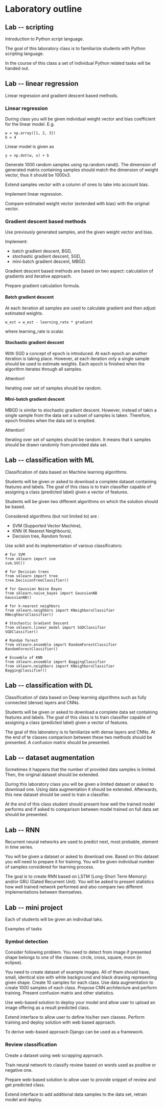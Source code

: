 # Laboratory outline

## Lab -- scripting

Introduction to Python script language.

The goal of this laboratory class is to familiarize students 
with Python scripting language. 

In the course of this class a set of individual Python related
tasks will be handed out.

## Lab -- linear regression

Linear regression and gradient descent based methods.

### Linear regression

During class you will be given individual weight vector 
and bias coefficient for the linear model.
E.g.

```
w = np.array([1, 2, 3])
b = 4
```

Linear model is given as 

```
y = np.dot(w, x) + b
```

Generate 1000 random samples using np.random.rand().
The dimension of generated matrix containing samples 
should match the dimension of weight vector, thus
it should be 1000x3.

Extend samples vector with a column of ones 
to take into account bias.

Implement linear regression.

Compare estimated weight vector (extended with bias) 
with the original vector.

### Gradient descent based methods

Use previously generated samples, and the 
given weight vector and bias.

Implement:
- batch gradient descent, BGD,
- stochastic gradient descent, SGD,
- mini-batch gradient descent, MBGD.

Gradient descent based methods are based on two aspect:
calculation of gradients and iterative approach.

Prepare gradient calculation formula.

#### Batch gradient descent

At each iteration all samples are used to 
calculate gradient and then adjust estimated weights.

```
w_est = w_est - learning_rate * gradient
```
where learning_rate is scalar.

#### Stochastic gradient descent

With SGD a concept of epoch is introduced.
At each epoch an another iteration is taking place.
However, at each iteration only a single 
sample should be used to estimate weights. 
Each epoch is finished when the algorithm iterates 
through all samples.

Attention!

Iterating over set of samples should be random.

#### Mini-batch gradient descent

MBGD is similar to stochastic gradient descent.
However, instead of takin a single sample from 
the data set a subset of samples is taken.
Therefore, epoch finishes when the data set is emptied.

Attention!

Iterating over set of samples should be random.
It means that k samples should be drawn randomly from 
provided data set.

## Lab -- classification with ML

Classification of data based on Machine learning algorithms.

Students will be given or asked to download 
a complete dataset containing
features and labels. The goal of this class 
is to train classifier capable of assigning a class (predicted label)
given a vector of features.

Students will be given two different algorithms on which the solution 
should be based. 

Considered algorithms (but not limited to) are :
- SVM (Supported Vector Machine),
- KNN (K Nearest Neighbours),
- Decision tree, Random forest.

Use scikit and its implementation of various classificators:
```
# for SVM
from sklearn import svm
svm.SVC()

# for Decision trees
from sklearn import tree
tree.DecisionTreeClassifier()

# for Gaussian Naive Bayes
from sklearn.naive_bayes import GaussianNB
GaussianNB()

# for k-nearest neighbors
from sklearn.neighbors import KNeighborsClassifier
KNeighborsClassifier()

# Stochastic Gradient Descent
from sklearn.linear_model import SGDClassifier
SGDClassifier()

# Random forest
from sklearn.ensemble import RandomForestClassifier
RandomForestClassifier()

# Ensemble of KNN 
from sklearn.ensemble import BaggingClassifier
from sklearn.neighbors import KNeighborsClassifier
BaggingClassifier()
```

## Lab -- classification with DL

Classification of data based on Deep learning algorithms 
such as fully connected (dense) layers and CNNs.

Students will be given or asked to download 
a complete data set containing
features and labels. The goal of this class 
is to train classifier capable of assigning a class (predicted label)
given a vector of features.

The goal of this laboratory is to familiarize 
with dense layers and CNNs.
At the end of te classes comparison between these two 
methods should be presented.
A confusion matrix should be presented.

## Lab -- dataset augmentation

Sometimes it happens that the number of provided data samples 
is limited. Then, the original dataset should be extended.

During this laboratory class you will be given 
a limited dataset or asked to download one. 
Using data augmentation it should be extended.
Afterwards, this new dataset should be used to train a 
classifier.

At the end of this class student should present 
how well the trained model performs and if asked to 
comparison between model trained on full data set should be 
presented.

## Lab -- RNN

Recurrent neural networks are used to predict 
next, most probable, element in time series.

You will be given a dataset or asked to download one.
Based on this dataset you will need to prepare it 
for training. 
You will be given individual number of samples considered for 
learning process.

The goal is to create RNN based on LSTM 
(Long-Short Term Memory) and/or GRU (Gated Recurrent Unit).
You will be asked to present statistics how well 
trained network performed and also 
compare two different implementations between themselves.

## Lab -- mini project

Each of students will be given an individual taks. 

Examples of tasks

### Symbol detection

Consider following problem. You need to detect from image 
if presented shape belongs to one of the classes: 
circle, cross, square, moon (in eclipse).

You need to create dataset of example images.
All of them should have, small, identical size 
with white background and black drawing representing given 
shape.
Create 10 samples for each class.
Use data augmentation to create 1000 samples of each class.
Propose CNN architecture and perform training.
Present confusion matrix and other statistics.

Use web-based solution to deploy your model 
and allow user to upload an image offering as a 
result predicted class.

Extend interface to allow user to define 
his/her own classes. Perform training 
and deploy solution with web based approach.

To derive web-based approach Django can be used 
as a framework.

### Review classification

Create a dataset using web scrapping approach.

Train neural network to classify review based 
on words used as positive or negative one.

Prepare web-based solution to allow user 
to provide snippet of review and 
get predicted class.

Extend interface to add additional data samples to 
the data set, retrain model and deploy.

